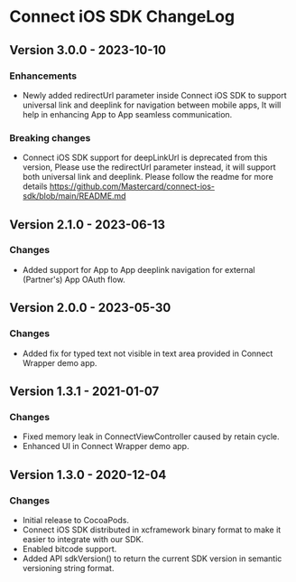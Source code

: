 # Connect iOS SDK ChangeLog

## Version 3.0.0 - 2023-10-10

### Enhancements
- Newly added redirectUrl parameter inside Connect iOS SDK to support universal link and deeplink for navigation between mobile apps, It will help in enhancing App to App seamless communication.

### Breaking changes
- Connect iOS SDK support for deepLinkUrl is deprecated from this version, Please use the redirectUrl parameter instead, it will support both universal link and deeplink. Please follow the readme for more details https://github.com/Mastercard/connect-ios-sdk/blob/main/README.md

## Version 2.1.0 - 2023-06-13
### Changes
- Added support for App to App deeplink navigation for external (Partner's) App OAuth flow.

## Version 2.0.0 - 2023-05-30
### Changes
- Added fix for typed text not visible in text area provided in Connect Wrapper demo app.


## Version 1.3.1 - 2021-01-07

### Changes
- Fixed memory leak in ConnectViewController caused by retain cycle.
- Enhanced UI in Connect Wrapper demo app.

## Version 1.3.0 - 2020-12-04

### Changes
- Initial release to CocoaPods.
- Connect iOS SDK distributed in xcframework binary format to make it easier to integrate with our SDK.
- Enabled bitcode support.
- Added API sdkVersion() to return the current SDK version in semantic versioning string format.
